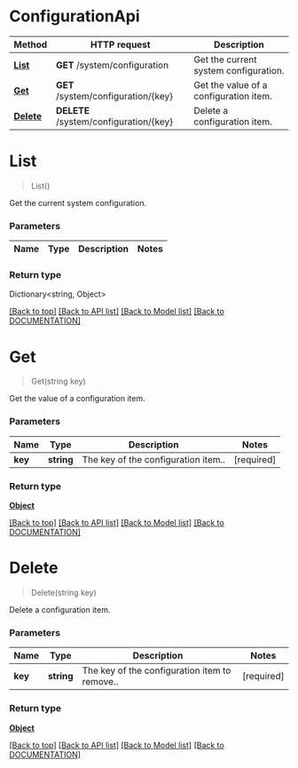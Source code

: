# ConfigurationApi

Method | HTTP request | Description
------------ | ------------- | -------------
[**List**](ConfigurationApi.md#list) | **GET** /system/configuration | Get the current system configuration.
[**Get**](ConfigurationApi.md#get) | **GET** /system/configuration/{key} | Get the value of a configuration item.
[**Delete**](ConfigurationApi.md#delete) | **DELETE** /system/configuration/{key} | Delete a configuration item.


# **List**
> List()

Get the current system configuration.

### Parameters

Name | Type | Description | Notes
------------- | ------------- | ------------- | -------------


### Return type

Dictionary<string, Object>

[[Back to top]](#) [[Back to API list]](../../DOCUMENTATION.md#documentation-for-api-endpoints) [[Back to Model list]](../../DOCUMENTATION.md#documentation-for-models) [[Back to DOCUMENTATION]](../../DOCUMENTATION.md)

# **Get**
> Get(string key)

Get the value of a configuration item.

### Parameters

Name | Type | Description | Notes
------------- | ------------- | ------------- | -------------
 **key** | **string**| The key of the configuration item.. | [required]


### Return type

[**Object**](../Model/Object.md)

[[Back to top]](#) [[Back to API list]](../../DOCUMENTATION.md#documentation-for-api-endpoints) [[Back to Model list]](../../DOCUMENTATION.md#documentation-for-models) [[Back to DOCUMENTATION]](../../DOCUMENTATION.md)

# **Delete**
> Delete(string key)

Delete a configuration item.

### Parameters

Name | Type | Description | Notes
------------- | ------------- | ------------- | -------------
 **key** | **string**| The key of the configuration item to remove.. | [required]


### Return type

[**Object**](../Model/Object.md)

[[Back to top]](#) [[Back to API list]](../../DOCUMENTATION.md#documentation-for-api-endpoints) [[Back to Model list]](../../DOCUMENTATION.md#documentation-for-models) [[Back to DOCUMENTATION]](../../DOCUMENTATION.md)
